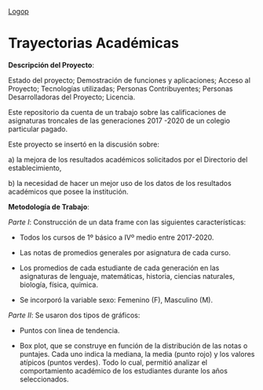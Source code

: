 [Logop](https://github.com/ClaudioRojasMon/Trayectorias_Academicas/blob/79b362cb03730b1e8f20d9116f9fc4cbfddd78fc/Original%20Logo.png)


# Trayectorias Académicas

**Descripción del Proyecto**:




Estado del proyecto;
Demostración de funciones y aplicaciones;
Acceso al Proyecto;
Tecnologías utilizadas;
Personas Contribuyentes;
Personas Desarrolladoras del Proyecto;
Licencia.

Este repositorio da cuenta de un trabajo sobre las calificaciones de asignaturas troncales de las generaciones 2017 -2020 de un colegio particular pagado.

Este proyecto se insertó en la discusión sobre: 

a) la mejora de los resultados académicos solicitados por el Directorio del establecimiento,

b) la necesidad de hacer un mejor uso de los datos de los resultados académicos que posee la institución. 

 **Metodología de Trabajo**: 

*Parte I*: Construcción de un data frame con las siguientes características:

- Todos los cursos de 1º básico a IVº medio entre 2017-2020.

- Las notas de promedios generales por asignatura de cada curso.

- Los promedios de cada estudiante de cada generación en las asignaturas de lenguaje, matemáticas, historia, ciencias naturales, biología, física, química. 

- Se incorporó la variable sexo: Femenino (F), Masculino (M). 

*Parte II*: Se usaron dos tipos de gráficos:

- Puntos con linea de tendencia.

- Box plot, que se construye en función de la distribución de las notas o puntajes. Cada uno indica la mediana, la media (punto rojo) y los valores atípicos (puntos verdes). Todo lo cual, permitió analizar el comportamiento académico de los estudiantes durante los años seleccionados. 
